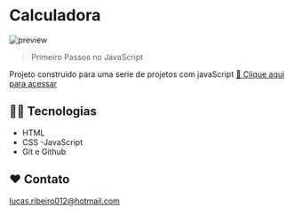 # Calculadora

![preview](./.github/preivew.png)

> Primeiro Passos no JavaScript

Projeto construido para uma serie de projetos com javaScript
[ 🔗 Clique aqui para acessar](https://luca-srd.github.io/calculadora-javascript-/)

## 👨‍💻 Tecnologias

- HTML
- CSS
  -JavaScript
- Git e Github

## ❤ Contato

lucas.ribeiro012@hotmail.com
